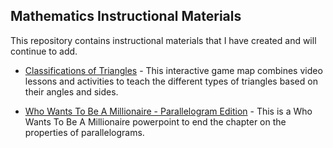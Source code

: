 ## Mathematics Instructional Materials
This repository contains instructional materials that I have created and will continue to add.

* [Classifications of Triangles](https://duyapat-christony.github.io/teaching_math/classifications_of_triangles.html) - This interactive game map combines video lessons and activities to teach the different types of triangles based on their angles and sides.

* [Who Wants To Be A Millionaire - Parallelogram Edition](https://duyapat-christony.github.io/teaching_math/wwtbm_parallelogram_edition.html) - This is a Who Wants To Be A Millionaire powerpoint to end the chapter on the properties of parallelograms.
